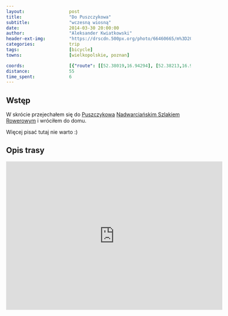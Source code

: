 ```yaml
---
layout:                 post
title:                  "Do Puszczykowa"
subtitle:               "wczesną wiosną"
date:                   2014-03-30 20:00:00
author:                 "Aleksander Kwiatkowski"
header-ext-img:         "https://drscdn.500px.org/photo/66460665/m%3D2048/437e124cb2020b650169994666660233"
categories:             trip
tags:                   [bicycle]
towns:                  [wielkopolskie, poznan]

coords:                 [{"route": [[52.38019,16.94294], [52.38213,16.93341], [52.37516,16.92594], [52.36803,16.92294], [52.36405,16.91273], [52.35488,16.90251], [52.35058,16.90011], [52.34439,16.90243], [52.33873,16.89796], [52.33369,16.89685], [52.33107,16.89092], [52.32331,16.89496], [52.31990,16.89324], [52.31266,16.90612], [52.30704,16.90663], [52.31092,16.90045], [52.30505,16.89633], [52.30468,16.88646], [52.29521,16.87346], [52.29127,16.88170], [52.27714,16.87406], [52.27215,16.86968], [52.27189,16.86402]], "type": "bicycle"}]
distance:               55
time_spent:             6
---
```


[wiki-nadwiarcianski]:      https://pl.wikipedia.org/wiki/Nadwarcia%C5%84ski_Szlak_Rowerowy
[wiki-puszczykowo]:         https://pl.wikipedia.org/wiki/Puszczykowo

Wstęp
-----

W skrócie przejechałem się do [Puszczykowa][wiki-puszczykowo]
[Nadwarciańskim Szlakiem Rowerowym][wiki-nadwiarcianski] i wróciłem do domu.

Więcej pisać tutaj nie warto :)

Opis trasy
----------

<iframe height='405' width='590' frameborder='0' allowtransparency='true' scrolling='no' src='https://www.strava.com/activities/137170442/embed/b4744bbaed98b590e2c8bd28b9a7db974e76220d'></iframe>
